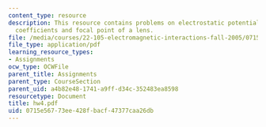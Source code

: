 ```yaml
---
content_type: resource
description: This resource contains problems on electrostatic potential, expansion
  coefficients and focal point of a lens.
file: /media/courses/22-105-electromagnetic-interactions-fall-2005/0715e56773ee428fbacf47377caa26db_hw4.pdf
file_type: application/pdf
learning_resource_types:
- Assignments
ocw_type: OCWFile
parent_title: Assignments
parent_type: CourseSection
parent_uid: a4b82e48-1741-a9ff-d34c-352483ea8598
resourcetype: Document
title: hw4.pdf
uid: 0715e567-73ee-428f-bacf-47377caa26db
---
```

